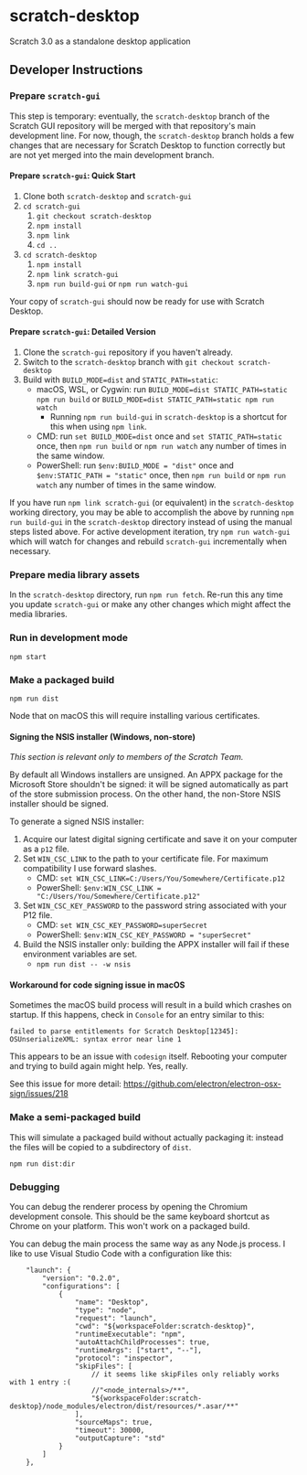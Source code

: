 # scratch-desktop

Scratch 3.0 as a standalone desktop application

## Developer Instructions

### Prepare `scratch-gui`

This step is temporary: eventually, the `scratch-desktop` branch of the Scratch GUI repository will be merged with
that repository's main development line. For now, though, the `scratch-desktop` branch holds a few changes that are
necessary for Scratch Desktop to function correctly but are not yet merged into the main development branch.

#### Prepare `scratch-gui`: Quick Start

1. Clone both `scratch-desktop` and `scratch-gui`
2. `cd scratch-gui`
   1. `git checkout scratch-desktop`
   2. `npm install`
   3. `npm link`
   4. `cd ..`
3. `cd scratch-desktop`
   1. `npm install`
   2. `npm link scratch-gui`
   3. `npm run build-gui` or `npm run watch-gui`

Your copy of `scratch-gui` should now be ready for use with Scratch Desktop.

#### Prepare `scratch-gui`: Detailed Version

1. Clone the `scratch-gui` repository if you haven't already.
2. Switch to the `scratch-desktop` branch with `git checkout scratch-desktop`
3. Build with `BUILD_MODE=dist` and `STATIC_PATH=static`:
   - macOS, WSL, or Cygwin: run `BUILD_MODE=dist STATIC_PATH=static npm run build` or
     `BUILD_MODE=dist STATIC_PATH=static npm run watch`
     - Running `npm run build-gui` in `scratch-desktop` is a shortcut for this when using `npm link`.
   - CMD: run `set BUILD_MODE=dist` once and `set STATIC_PATH=static` once, then `npm run build` or `npm run watch`
     any number of times in the same
     window.
   - PowerShell: run `$env:BUILD_MODE = "dist"` once and `$env:STATIC_PATH = "static"` once, then `npm run build` or
     `npm run watch` any number of times in the same window.

If you have run `npm link scratch-gui` (or equivalent) in the `scratch-desktop` working directory, you may be able to
accomplish the above by running `npm run build-gui` in the `scratch-desktop` directory instead of using the manual
steps listed above. For active development iteration, try `npm run watch-gui` which will watch for changes and rebuild
`scratch-gui` incrementally when necessary.

### Prepare media library assets

In the `scratch-desktop` directory, run `npm run fetch`. Re-run this any time you update `scratch-gui` or make any
other changes which might affect the media libraries.

### Run in development mode

`npm start`

### Make a packaged build

`npm run dist`

Node that on macOS this will require installing various certificates.

#### Signing the NSIS installer (Windows, non-store)

*This section is relevant only to members of the Scratch Team.*

By default all Windows installers are unsigned. An APPX package for the Microsoft Store shouldn't be signed: it will
be signed automatically as part of the store submission process. On the other hand, the non-Store NSIS installer
should be signed.

To generate a signed NSIS installer:

1. Acquire our latest digital signing certificate and save it on your computer as a `p12` file.
2. Set `WIN_CSC_LINK` to the path to your certificate file. For maximum compatibility I use forward slashes.
   - CMD: `set WIN_CSC_LINK=C:/Users/You/Somewhere/Certificate.p12`
   - PowerShell: `$env:WIN_CSC_LINK = "C:/Users/You/Somewhere/Certificate.p12"`
3. Set `WIN_CSC_KEY_PASSWORD` to the password string associated with your P12 file.
   - CMD: `set WIN_CSC_KEY_PASSWORD=superSecret`
   - PowerShell: `$env:WIN_CSC_KEY_PASSWORD = "superSecret"`
4. Build the NSIS installer only: building the APPX installer will fail if these environment variables are set.
   - `npm run dist -- -w nsis`

#### Workaround for code signing issue in macOS

Sometimes the macOS build process will result in a build which crashes on startup. If this happens, check in `Console`
for an entry similar to this:

```text
failed to parse entitlements for Scratch Desktop[12345]: OSUnserializeXML: syntax error near line 1
```

This appears to be an issue with `codesign` itself. Rebooting your computer and trying to build again might help. Yes,
really.

See this issue for more detail: <https://github.com/electron/electron-osx-sign/issues/218>

### Make a semi-packaged build

This will simulate a packaged build without actually packaging it: instead the files will be copied to a subdirectory
of `dist`.

`npm run dist:dir`

### Debugging

You can debug the renderer process by opening the Chromium development console. This should be the same keyboard
shortcut as Chrome on your platform. This won't work on a packaged build.

You can debug the main process the same way as any Node.js process. I like to use Visual Studio Code with a
configuration like this:

```jsonc
    "launch": {
        "version": "0.2.0",
        "configurations": [
            {
                "name": "Desktop",
                "type": "node",
                "request": "launch",
                "cwd": "${workspaceFolder:scratch-desktop}",
                "runtimeExecutable": "npm",
                "autoAttachChildProcesses": true,
                "runtimeArgs": ["start", "--"],
                "protocol": "inspector",
                "skipFiles": [
                    // it seems like skipFiles only reliably works with 1 entry :(
                    //"<node_internals>/**",
                    "${workspaceFolder:scratch-desktop}/node_modules/electron/dist/resources/*.asar/**"
                ],
                "sourceMaps": true,
                "timeout": 30000,
                "outputCapture": "std"
            }
        ]
    },
```
